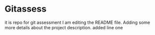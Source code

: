 # Gitassess
it is repo for git assessment
I am editing the README file. Adding some more details about the project description.
added line one

